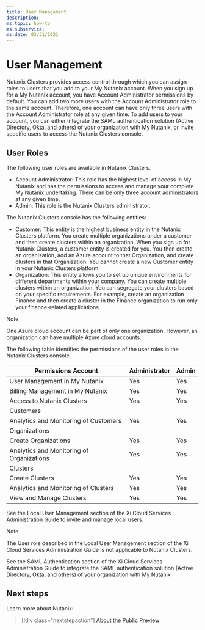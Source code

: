 ```yaml
---
title: User Management
description: 
ms.topic: how-to
ms.subservice:  
ms.date: 03/31/2021
---
```


# User Management

Nutanix Clusters provides access control through which you can assign roles to users that you add to your My Nutanix account. When you sign up for a My Nutanix account, you have Account Administrator permissions by default. You can add two more users with the Account Administrator role to the same account. Therefore, one account can have only three users with the Account Administrator role at any given time. To add users to your account, you can either integrate the SAML authentication solution (Active Directory, Okta, and others) of your organization with My Nutanix, or invite specific users to access the Nutanix Clusters console.

## User Roles
The following user roles are available in Nutanix Clusters.
- Account Administrator: This role has the highest level of access in My Nutanix and 
has the permissions to access and manage your complete My Nutanix undertaking. 
There can be only three account administrators at any given time.
- Admin: This role is the Nutanix Clusters administrator.

The Nutanix Clusters console has the following entities:
- Customer: This entity is the highest business entity in the Nutanix Clusters platform. 
You create multiple organizations under a customer and then create clusters within an 
organization. When you sign up for Nutanix Clusters, a customer entity is created for 
you. You then create an organization, add an Azure account to that Organization, and 
create clusters in that Organization. You cannot create a new Customer entity in your 
Nutanix Clusters platform.
- Organization: This entity allows you to set up unique environments for different 
departments within your company. You can create multiple clusters within an 
organization. You can segregate your clusters based on your specific requirements. For 
example, create an organization Finance and then create a cluster in the Finance 
organization to run only your finance-related applications.
> [!NOTE]
> One Azure cloud account can be part of only one organization. However, an 
organization can have multiple Azure cloud accounts.

The following table identifies the permissions of the user roles in the Nutanix Clusters console.

| Permissions Account|Administrator|Admin|
|--------------------|-------------|-----|  
|User Management in My Nutanix|Yes |Yes|  
|Billing Management in My Nutanix |Yes |Yes|  
|Access to Nutanix Clusters |Yes |Yes|  
|Customers  
|Analytics and Monitoring of Customers |Yes |Yes|  
|Organizations  
|Create Organizations |Yes |Yes|  
|Analytics and Monitoring of Organizations |Yes |Yes|  
|Clusters | | |  
|Create Clusters |Yes |Yes|  
|Analytics and Monitoring of Clusters |Yes |Yes|  
|View and Manage Clusters |Yes |Yes|  

See the Local User Management section of the Xi Cloud Services Administration Guide to invite 
and manage local users.

> [!NOTE]
> The User role described in the Local User Management section of the Xi Cloud Services 
Administration Guide is not applicable to Nutanix Clusters.

See the SAML Authentication section of the Xi Cloud Services Administration Guide to integrate 
the SAML authentication solution (Active Directory, Okta, and others) of your organization with 
My Nutanix


## Next steps

Learn more about Nutanix:

> [!div class="nextstepaction"]
> [About the Public Preview](about-the-public-preview.md)
